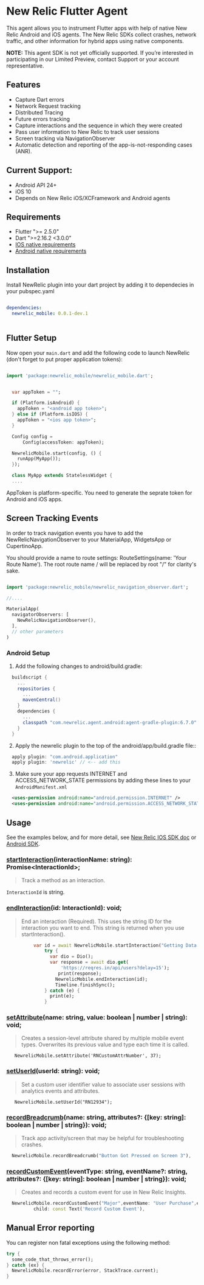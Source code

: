 # New Relic Flutter Agent

This agent allows you to instrument Flutter apps with help of native New Relic Android and iOS agents. The New Relic SDKs collect crashes, network traffic, and other information for hybrid apps using native components.

**NOTE:** This agent SDK is not yet officially supported. If you’re interested in participating in our Limited Preview, contact Support or your account representative.

## Features
* Capture Dart errors
* Network Request tracking
* Distributed Tracing 
* Future errors tracking
* Capture interactions and the sequence in which they were created
* Pass user information to New Relic to track user sessions
* Screen tracking via NavigationObserver
* Automatic detection and reporting of the app-is-not-responding cases (ANR).

## Current Support:
- Android API 24+
- iOS 10
- Depends on New Relic iOS/XCFramework and Android agents


## Requirements
- Flutter ">= 2.5.0"
- Dart ">=2.16.2 <3.0.0"
- [IOS native requirements](https://docs.newrelic.com/docs/mobile-monitoring/new-relic-mobile-ios/get-started/new-relic-ios-compatibility-requirements)
- [Android native requirements](https://docs.newrelic.com/docs/mobile-monitoring/new-relic-mobile-android/get-started/new-relic-android-compatibility-requirements)

## Installation
Install NewRelic plugin into your dart project by adding it to dependecies in your pubspec.yaml 

```yaml

dependencies:
  newrelic_mobile: 0.0.1-dev.1
  
```

## Flutter Setup

Now open your `main.dart` and add the following code to launch NewRelic (don't forget to put proper application tokens):

```dart

import 'package:newrelic_mobile/newrelic_mobile.dart';


  var appToken = "";

  if (Platform.isAndroid) {
    appToken = "<android app token>";
  } else if (Platform.isIOS) {
    appToken = "<ios app token>";
  }

  Config config =
      Config(accessToken: appToken);

  NewrelicMobile.start(config, () {
    runApp(MyApp());
  });

  class MyApp extends StatelessWidget {
  ....

```
AppToken is platform-specific. You need to generate the seprate token for Android and iOS apps.

## Screen Tracking Events
In order to track navigation events you have to add the NewRelicNavigationObserver to your MaterialApp, WidgetsApp or CupertinoApp.

You should provide a name to route settings: RouteSettings(name: 'Your Route Name'). The root route name / will be replaced by root "/" for clarity's sake.

``` dart

import 'package:newrelic_mobile/newrelic_navigation_observer.dart';

//....

MaterialApp(
  navigatorObservers: [
    NewRelicNavigationObserver(),
  ],
  // other parameters
)


```

### Android Setup

1. Add the following changes to android/build.gradle:
  ```groovy
    buildscript {
      ...
      repositories {
        ...
        mavenCentral()
      }
      dependencies {
        ...
        classpath "com.newrelic.agent.android:agent-gradle-plugin:6.7.0"
      }
    }
  ```

2. Apply the newrelic plugin to the top of the android/app/build.gradle file::
  ``` groovy
    apply plugin: "com.android.application"
    apply plugin: 'newrelic' // <-- add this
  
  ```

3. Make sure your app requests INTERNET and ACCESS_NETWORK_STATE permissions by adding these lines to your `AndroidManifest.xml`
  ``` xml
    <uses-permission android:name="android.permission.INTERNET" />
    <uses-permission android:name="android.permission.ACCESS_NETWORK_STATE" />
  ```


## Usage
See the examples below, and for more detail, see [New Relic IOS SDK doc](https://docs.newrelic.com/docs/mobile-monitoring/new-relic-mobile-ios/ios-sdk-api) or [Android SDK](https://docs.newrelic.com/docs/mobile-monitoring/new-relic-mobile-android/android-sdk-api).

### [startInteraction](https://docs.newrelic.com/docs/mobile-monitoring/new-relic-mobile-android/android-sdk-api/start-interaction)(interactionName: string): Promise&lt;InteractionId&gt;;
> Track a method as an interaction.

`InteractionId` is string.


### [endInteraction](https://docs.newrelic.com/docs/mobile-monitoring/new-relic-mobile-android/android-sdk-api/end-interaction)(id: InteractionId): void;
> End an interaction
> (Required). This uses the string ID for the interaction you want to end.
> This string is returned when you use startInteraction().

  ``` dart
            var id = await NewrelicMobile.startInteraction("Getting Data from Service");
                try {
                  var dio = Dio();
                  var response = await dio.get(
                      'https://reqres.in/api/users?delay=15');
                     print(response);
                    NewrelicMobile.endInteraction(id);
                    Timeline.finishSync();
                } catch (e) {
                  print(e);
                }
  
  ```

### [setAttribute](https://docs.newrelic.com/docs/mobile-monitoring/new-relic-mobile-android/android-sdk-api/set-attribute)(name: string, value: boolean | number | string): void;
> Creates a session-level attribute shared by multiple mobile event types. Overwrites its previous value and type each time it is called.
  ```
     NewrelicMobile.setAttribute('RNCustomAttrNumber', 37);
  ```

### [setUserId](https://docs.newrelic.com/docs/mobile-monitoring/new-relic-mobile-android/android-sdk-api/set-user-id)(userId: string): void;
> Set a custom user identifier value to associate user sessions with analytics events and attributes.
  ```
     NewrelicMobile.setUserId("RN12934");
  ```

### [recordBreadcrumb](https://docs.newrelic.com/docs/mobile-monitoring/new-relic-mobile-android/android-sdk-api/recordbreadcrumb)(name: string, attributes?: {[key: string]: boolean | number | string}): void;
> Track app activity/screen that may be helpful for troubleshooting crashes.

  ``` dart
    NewrelicMobile.recordBreadcrumb("Button Got Pressed on Screen 3"),
  ```

### [recordCustomEvent](https://docs.newrelic.com/docs/mobile-monitoring/new-relic-mobile-android/android-sdk-api/recordcustomevent-android-sdk-api)(eventType: string, eventName?: string, attributes?: {[key: string]: boolean | number | string}): void;
> Creates and records a custom event for use in New Relic Insights.

  ``` dart
    NewrelicMobile.recordCustomEvent("Major",eventName: "User Purchase",eventAttributes: {"item1":"Clothes","price":34.00}),
            child: const Text('Record Custom Event'),
  ```


## Manual Error reporting

You can register non fatal exceptions using the following method:

```dart
try {
  some_code_that_throws_error();
} catch (ex) {
  NewrelicMobile.recordError(error, StackTrace.current);
}
```
